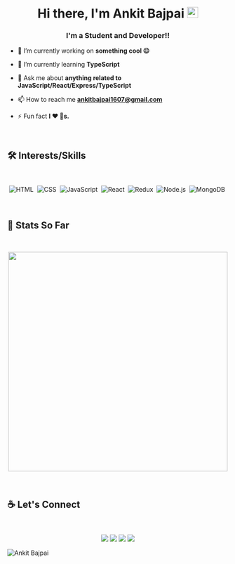 <h1 align="center">Hi there, I'm Ankit Bajpai  <img src="https://media.giphy.com/media/hvRJCLFzcasrR4ia7z/giphy.gif" width="25px"></h1>
<h3 align="center">I'm a Student and Developer!!</h3>


- 🔭 I’m currently working on **something cool 😉**

- 🌱 I’m currently learning **TypeScript**

- 💬 Ask me about **anything related to JavaScript/React/Express/TypeScript**

- 📫 How to reach me **ankitbajpai1607@gmail.com**

- ⚡ Fun fact **I ❤️ 🐶s.**

</br>
 
## 🛠 Interests/Skills

 </br>
 
<div align='center'>
  
  ![HTML](https://img.shields.io/badge/html5%20-%23E34F26.svg?&style=for-the-badge&logo=html5&logoColor=white)&nbsp;
  ![CSS](https://img.shields.io/badge/css3%20-%231572B6.svg?&style=for-the-badge&logo=css3&logoColor=white)&nbsp;
  ![JavaScript](https://img.shields.io/badge/javascript%20-%23323330.svg?&style=for-the-badge&logo=javascript&logoColor=%23F7DF1E)&nbsp;
  ![React](https://img.shields.io/badge/react%20-%2320232a.svg?&style=for-the-badge&logo=react&logoColor=%2361DAFB)&nbsp;
  ![Redux](https://img.shields.io/badge/redux-%23593d88.svg?&style=for-the-badge&logo=redux&logoColor=white)&nbsp;
  ![Node.js](https://img.shields.io/badge/node.js%20-%2343853D.svg?&style=for-the-badge&logo=node.js&logoColor=white)&nbsp;
  ![MongoDB](https://img.shields.io/badge/MongoDB-%234ea94b.svg?&style=for-the-badge&logo=mongodb&logoColor=white)&nbsp;
  
</div> 
</br>




## :construction_worker: Stats So Far 
</br>
<p align='center'>
  <a href="#"><img src="https://github-readme-stats.vercel.app/api?username=ankitbajpai1607&show_icons=true&count_private=true&theme=radical" width="500"></a>
</p>
</br>

## :coffee:  Let's Connect
 </br>

<p align="center">
	<a href="https://github.com/ankitbajpai1607">
   <img src="https://img.icons8.com/nolan/50/github.png"/></a>
	<a href="https://www.linkedin.com/in/ankitbajpai1607/">
<img src="https://img.icons8.com/nolan/50/linkedin.png"/></a>
	<a href="https://ankitbajpai.tech/">
   <img src="https://img.icons8.com/nolan/50/domain.png"/></a>
	<a href="https://medium.com/@ankitbajpai1607">
    <img src="https://img.icons8.com/nolan/50/medium-new.png"/></a>
	
</p>



![Ankit Bajpai](https://raw.githubusercontent.com/Trilokia/Trilokia/379277808c61ef204768a61bbc5d25bc7798ccf1/bottom_header.svg)




